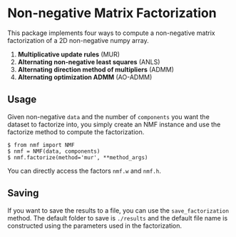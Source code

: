 # Non-negative Matrix Factorization

This package implements four ways to compute a non-negative matrix factorization of a 2D non-negative numpy array.

1. **Multiplicative update rules** (MUR)
2. **Alternating non-negative least squares** (ANLS)
3. **Alternating direction method of multipliers** (ADMM)
4. **Alternating optimization ADMM** (AO-ADMM)

## Usage

Given non-negative `data` and the number of `components` you want the dataset to factorize into, you simply create an NMF instance and use the factorize method to compute the factorization.

```
$ from nmf import NMF
$ nmf = NMF(data, components)
$ nmf.factorize(method='mur', **method_args)
```

You can directly access the factors `nmf.w` and `nmf.h`.

## Saving

If you want to save the results to a file, you can use the `save_factorization` method.
The default folder to save is `./results` and the default file name is constructed using the parameters used in the factorization.
